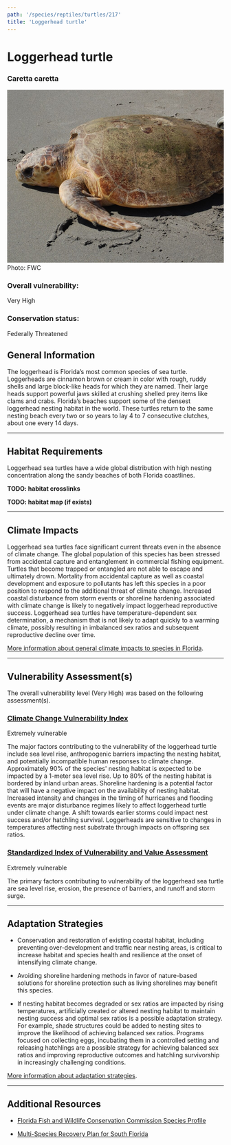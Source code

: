 ```yaml
---
path: '/species/reptiles/turtles/217'
title: 'Loggerhead turtle'
---
```


# Loggerhead turtle

### Caretta caretta

<div id="TopSection">

<div class="header-photo"><img src="217.jpg" alt="Photo for Loggerhead turtle"/>
<figcaption>Photo: FWC</figcaption></div>

<div>

### Overall vulnerability:

<div class="vulnerability vulnerability-extreme">Very High</div>

### Conservation status:

Federally Threatened

</div>
</div>

## General Information

The loggerhead is Florida’s most common species of sea turtle.  Loggerheads are cinnamon brown or cream in color with rough, ruddy shells and large block-like heads for which they are named.  Their large heads support powerful jaws skilled at crushing shelled prey items like clams and crabs.  Florida’s beaches support some of the densest loggerhead nesting habitat in the world.  These turtles return to the same nesting beach every two or so years to lay 4 to 7 consecutive clutches, about one every 14 days.

<hr />

## Habitat Requirements



Loggerhead sea turtles have a wide global distribution with high nesting concentration along the sandy beaches of both Florida coastlines.

**TODO: habitat crosslinks**

**TODO: habitat map (if exists)**

<hr />

## Climate Impacts

Loggerhead sea turtles face significant current threats even in the absence of climate change.  The global population of this species has been stressed from accidental capture and entanglement in commercial fishing equipment.  Turtles that become trapped or entangled are not able to escape and ultimately drown.  Mortality from accidental capture as well as coastal development and exposure to pollutants has left this species in a poor position to respond to the additional threat of climate change.  Increased coastal disturbance from storm events or shoreline hardening associated with climate change is likely to negatively impact loggerhead reproductive success.  Loggerhead sea turtles have temperature-dependent sex determination, a mechanism that is not likely to adapt quickly to a warming climate, possibly resulting in imbalanced sex ratios and subsequent reproductive decline over time.

[More information about general climate impacts to species in Florida](/impacts/species).



<hr />

## Vulnerability Assessment(s)

The overall vulnerability level (Very High) was based on the following assessment(s).
#### 
<div class="vulnerability-header">
<h3><a href="/impacts/vulnerability/ccvi">Climate Change Vulnerability Index</a></h3>
<div class="vulnerability vulnerability-extreme">Extremely vulnerable</div>
</div> 

The major factors contributing to the vulnerability of the loggerhead turtle include sea level rise, anthropogenic barriers impacting the nesting habitat, and potentially incompatible human responses to climate change.  Approximately 90% of the species' nesting habitat is expected to be impacted by a 1-meter sea level rise.  Up to 80% of the nesting habitat is bordered by inland urban areas.  Shoreline hardening is a potential factor that will have a negative impact on the availability of nesting habitat.  Increased intensity and changes in the timing of hurricanes and flooding events are major disturbance regimes likely to affect loggerhead turtle under climate change. A shift towards earlier storms could impact nest success and/or hatchling survival.  Loggerheads are sensitive to changes in temperatures affecting nest substrate through impacts on offspring sex ratios.

#### 
<div class="vulnerability-header">
<h3><a href="/impacts/vulnerability/sivva/species">Standardized Index of Vulnerability and Value Assessment</a></h3>
<div class="vulnerability vulnerability-extreme">Extremely vulnerable</div>
</div> 

The primary factors contributing to vulnerability of the loggerhead sea turtle are sea level rise, erosion, the presence of barriers, and runoff and storm surge.


<hr />

## Adaptation Strategies

- Conservation and restoration of existing coastal habitat, including preventing over-development and traffic near nesting areas, is critical to increase habitat and species health and resilience at the onset of intensifying climate change.

- Avoiding shoreline hardening methods in favor of nature-based solutions for shoreline protection such as living shorelines may benefit this species.

- If nesting habitat becomes degraded or sex ratios are impacted by rising temperatures, artificially created or altered nesting habitat to maintain nesting success and optimal sex ratios is a possible adaptation strategy.  For example, shade structures could be added to nesting sites to improve the likelihood of achieving balanced sex ratios.  Programs focused on collecting eggs, incubating them in a controlled setting and releasing hatchlings are a possible strategy for achieving balanced sex ratios and improving reproductive outcomes and hatchling survivorship in increasingly challenging conditions.

[More information about adaptation strategies](/strategies).

<hr />


## Additional Resources

- [Florida Fish and Wildlife Conservation Commission Species Profile](https://myfwc.com/wildlifehabitats/profiles/reptiles/sea-turtles/loggerhead-turtle/)

- [Multi-Species Recovery Plan for South Florida](https://ecos.fws.gov/docs/recovery_plan/sfl_msrp/SFL_MSRP_Species.pdf)
